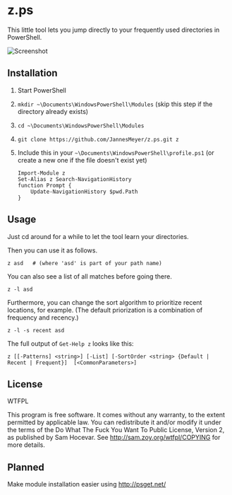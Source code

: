 z.ps
====

This little tool lets you jump directly to your frequently used directories in PowerShell.

![Screenshot](http://i.imgur.com/V2XR0.png)


Installation
------------

 1. Start PowerShell

 2. `mkdir ~\Documents\WindowsPowerShell\Modules`
(skip this step if the directory already exists)

 3. `cd ~\Documents\WindowsPowerShell\Modules`

 4. `git clone https://github.com/JannesMeyer/z.ps.git z`

 5. Include this in your `~\Documents\WindowsPowerShell\profile.ps1` (or create a new one if the file doesn't exist yet)

		Import-Module z
		Set-Alias z Search-NavigationHistory
		function Prompt {
			Update-NavigationHistory $pwd.Path
		}


Usage
-----

Just cd around for a while to let the tool learn your directories.

Then you can use it as follows.

	z asd   # (where 'asd' is part of your path name)

You can also see a list of all matches before going there.

	z -l asd

Furthermore, you can change the sort algorithm to prioritize recent locations, for example. (The default priorization is a combination of frequency and recency.)

	z -l -s recent asd

The full output of `Get-Help z` looks like this:

	z [[-Patterns] <string>] [-List] [-SortOrder <string> {Default | Recent | Frequent}]  [<CommonParameters>]


License
-------

WTFPL

This program is free software. It comes without any warranty, to the extent permitted by applicable law. You can redistribute it and/or modify it under the terms of the Do What The Fuck You Want To Public License, Version 2, as published by Sam Hocevar. See http://sam.zoy.org/wtfpl/COPYING for more details.


Planned
-------

Make module installation easier using http://psget.net/